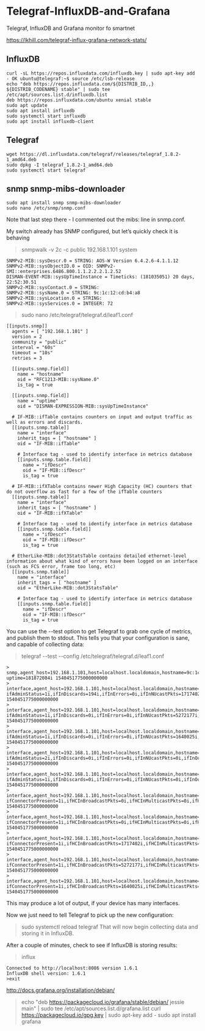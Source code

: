 # Telegraf-InfluxDB-and-Grafana
Telegraf, InfluxDB and Grafana monitor fo smartnet

https://lkhill.com/telegraf-influx-grafana-network-stats/
## InfluxDB
	curl -sL https://repos.influxdata.com/influxdb.key | sudo apt-key add - OK ubuntu@telegraf:~$ source /etc/lsb-release
	echo "deb https://repos.influxdata.com/${DISTRIB_ID,,} ${DISTRIB_CODENAME} stable" | sudo tee /etc/apt/sources.list.d/influxdb.list  
	deb https://repos.influxdata.com/ubuntu xenial stable 
	sudo apt update 
	sudo apt install influxdb 
	sudo systemctl start influxdb
	sudo apt install influxdb-client


  

## Telegraf 

	wget https://dl.influxdata.com/telegraf/releases/telegraf_1.8.2-1_amd64.deb 
	sudo dpkg -I telegraf_1.8.2-1_amd64.deb 
	sudo systemctl start telegraf 

## snmp snmp-mibs-downloader
 
	sudo apt install snmp snmp-mibs-downloader 
	sudo nano /etc/snmp/snmp.conf 
Note that last step there - I commented out the mibs: line in snmp.conf.

My switch already has SNMP configured, but let’s quickly check it is behaving

> snmpwalk -v 2c -c public 192.168.1.101 system

	SNMPv2-MIB::sysDescr.0 = STRING: AOS-W Version 6.4.2.6-4.1.1.12
	SNMPv2-MIB::sysObjectID.0 = OID: SNMPv2-SMI::enterprises.6486.800.1.1.2.2.2.1.2.52
	DISMAN-EVENT-MIB::sysUpTimeInstance = Timeticks: (181035051) 20 days, 22:52:30.51
	SNMPv2-MIB::sysContact.0 = STRING: 
	SNMPv2-MIB::sysName.0 = STRING: 9c:1c:12:cd:b4:a8
	SNMPv2-MIB::sysLocation.0 = STRING: 
	SNMPv2-MIB::sysServices.0 = INTEGER: 72
	
> sudo nano /etc/telegraf/telegraf.d/leaf1.conf

	[[inputs.snmp]]
	  agents = [ "192.168.1.101" ]
	  version = 2
	  community = "public"
	  interval = "60s"
	  timeout = "10s"
	  retries = 3

	  [[inputs.snmp.field]]
	    name = "hostname"
	    oid = "RFC1213-MIB::sysName.0"
	    is_tag = true

	  [[inputs.snmp.field]]
	    name = "uptime"
	    oid = "DISMAN-EXPRESSION-MIB::sysUpTimeInstance"

	  # IF-MIB::ifTable contains counters on input and output traffic as well as errors and discards.
	  [[inputs.snmp.table]]
	    name = "interface"
	    inherit_tags = [ "hostname" ]
	    oid = "IF-MIB::ifTable"

	    # Interface tag - used to identify interface in metrics database
	    [[inputs.snmp.table.field]]
	      name = "ifDescr"
	      oid = "IF-MIB::ifDescr"
	      is_tag = true

	  # IF-MIB::ifXTable contains newer High Capacity (HC) counters that do not overflow as fast for a few of the ifTable counters
	  [[inputs.snmp.table]]
	    name = "interface"
	    inherit_tags = [ "hostname" ]
	    oid = "IF-MIB::ifXTable"

	    # Interface tag - used to identify interface in metrics database
	    [[inputs.snmp.table.field]]
	      name = "ifDescr"
	      oid = "IF-MIB::ifDescr"
	      is_tag = true

	  # EtherLike-MIB::dot3StatsTable contains detailed ethernet-level information about what kind of errors have been logged on an interface (such as FCS error, frame too long, etc)
	  [[inputs.snmp.table]]
	    name = "interface"
	    inherit_tags = [ "hostname" ]
	    oid = "EtherLike-MIB::dot3StatsTable"

	    # Interface tag - used to identify interface in metrics database
	    [[inputs.snmp.table.field]]
	      name = "ifDescr"
	      oid = "IF-MIB::ifDescr"
	      is_tag = true
You can use the --test option to get Telegraf to grab one cycle of metrics, and publish them to stdout. This tells you that your configuration is sane, and capable of collecting data:

> telegraf --test --config /etc/telegraf/telegraf.d/leaf1.conf

	> snmp,agent_host=192.168.1.101,host=localhost.localdomain,hostname=9c:1c:12:cd:b4:a8 uptime=181872084i 1540451775000000000
	> interface,agent_host=192.168.1.101,host=localhost.localdomain,hostname=9c:1c:12:cd:b4:a8,ifDescr=eth0,ifIndex=1 ifAdminStatus=1i,ifInDiscards=194i,ifInErrors=0i,ifInNUcastPkts=1717402i,ifInOctets=778255575i,ifInUcastPkts=15979946i,ifInUnknownProtos=0i,ifLastChange=0i,ifMtu=1500i,ifOperStatus=1i,ifOutDiscards=0i,ifOutErrors=0i,ifOutNUcastPkts=5638112i,ifOutOctets=2095379020i,ifOutUcastPkts=4142798i,ifPhysAddress="9c:1c:12:cd:b4:a8",ifSpeed=1000000000i,ifType=117i 1540451775000000000
	> interface,agent_host=192.168.1.101,host=localhost.localdomain,hostname=9c:1c:12:cd:b4:a8,ifDescr=radio0_ssid_id0,ifIndex=50 ifAdminStatus=1i,ifInDiscards=0i,ifInErrors=0i,ifInNUcastPkts=5272177i,ifInOctets=2154070637i,ifInUcastPkts=60917395i,ifInUnknownProtos=0i,ifLastChange=0i,ifMtu=1500i,ifOperStatus=1i,ifOutDiscards=259767i,ifOutErrors=79i,ifOutNUcastPkts=476520i,ifOutOctets=1580578118i,ifOutUcastPkts=99785712i,ifPhysAddress="9c:1c:12:5b:4a:90",ifSpeed=0i,ifType=188i 1540451775000000000
	> interface,agent_host=192.168.1.101,host=localhost.localdomain,hostname=9c:1c:12:cd:b4:a8,ifDescr=radio1_ssid_id0,ifIndex=70 ifAdminStatus=1i,ifInDiscards=0i,ifInErrors=0i,ifInNUcastPkts=1640025i,ifInOctets=2353863859i,ifInUcastPkts=10442330i,ifInUnknownProtos=0i,ifLastChange=0i,ifMtu=1500i,ifOperStatus=1i,ifOutDiscards=228429i,ifOutErrors=8i,ifOutNUcastPkts=476515i,ifOutOctets=1789217497i,ifOutUcastPkts=17963438i,ifPhysAddress="9c:1c:12:5b:4a:80",ifSpeed=0i,ifType=188i 1540451775000000000
	> interface,agent_host=192.168.1.101,host=localhost.localdomain,hostname=9c:1c:12:cd:b4:a8,ifDescr=gre0,ifIndex=90 ifAdminStatus=2i,ifInDiscards=0i,ifInErrors=0i,ifInNUcastPkts=0i,ifInOctets=0i,ifInUcastPkts=0i,ifInUnknownProtos=0i,ifLastChange=0i,ifMtu=1500i,ifOperStatus=2i,ifOutDiscards=0i,ifOutErrors=0i,ifOutNUcastPkts=0i,ifOutOctets=0i,ifOutUcastPkts=0i,ifPhysAddress="00:00:00:00:00:00",ifSpeed=0i,ifType=131i 1540451775000000000
	> interface,agent_host=192.168.1.101,host=localhost.localdomain,hostname=9c:1c:12:cd:b4:a8,ifDescr=BR0,ifIndex=500 ifAdminStatus=1i,ifInDiscards=0i,ifInErrors=0i,ifInNUcastPkts=0i,ifInOctets=0i,ifInUcastPkts=0i,ifInUnknownProtos=0i,ifLastChange=0i,ifMtu=1300i,ifOperStatus=1i,ifOutDiscards=2i,ifOutErrors=0i,ifOutNUcastPkts=0i,ifOutOctets=0i,ifOutUcastPkts=0i,ifPhysAddress="9c:1c:12:cd:b4:a8",ifSpeed=0i,ifType=1i 1540451775000000000
	> interface,agent_host=192.168.1.101,host=localhost.localdomain,hostname=9c:1c:12:cd:b4:a8,ifDescr=gre0 ifConnectorPresent=1i,ifHCInBroadcastPkts=0i,ifHCInMulticastPkts=0i,ifHCInOctets=0i,ifHCInUcastPkts=0i,ifHCOutBroadcastPkts=0i,ifHCOutMulticastPkts=0i,ifHCOutOctets=0i,ifHCOutUcastPkts=0i,ifHighSpeed=0i,ifInBroadcastPkts=0i,ifInMulticastPkts=0i,ifLinkUpDownTrapEnable=2i,ifName="gre0",ifOutBroadcastPkts=0i,ifOutMulticastPkts=0i,ifPromiscuousMode=2i 1540451775000000000
	> interface,agent_host=192.168.1.101,host=localhost.localdomain,hostname=9c:1c:12:cd:b4:a8,ifDescr=BR0 ifConnectorPresent=1i,ifHCInBroadcastPkts=0i,ifHCInMulticastPkts=0i,ifHCInOctets=0i,ifHCInUcastPkts=0i,ifHCOutBroadcastPkts=0i,ifHCOutMulticastPkts=0i,ifHCOutOctets=0i,ifHCOutUcastPkts=0i,ifHighSpeed=0i,ifInBroadcastPkts=0i,ifInMulticastPkts=0i,ifLinkUpDownTrapEnable=2i,ifName="BR0",ifOutBroadcastPkts=0i,ifOutMulticastPkts=0i,ifPromiscuousMode=2i 1540451775000000000
	> interface,agent_host=192.168.1.101,host=localhost.localdomain,hostname=9c:1c:12:cd:b4:a8,ifDescr=eth0 ifConnectorPresent=1i,ifHCInBroadcastPkts=1717402i,ifHCInMulticastPkts=1717402i,ifHCInOctets=778260587i,ifHCInUcastPkts=15979974i,ifHCOutBroadcastPkts=5638112i,ifHCOutMulticastPkts=5638112i,ifHCOutOctets=2095384203i,ifHCOutUcastPkts=4142821i,ifHighSpeed=0i,ifInBroadcastPkts=1717402i,ifInMulticastPkts=1717402i,ifLinkUpDownTrapEnable=2i,ifName="eth0",ifOutBroadcastPkts=5638112i,ifOutMulticastPkts=5638112i,ifPromiscuousMode=2i 1540451775000000000
	> interface,agent_host=192.168.1.101,host=localhost.localdomain,hostname=9c:1c:12:cd:b4:a8,ifDescr=radio0_ssid_id0 ifConnectorPresent=1i,ifHCInBroadcastPkts=5272177i,ifHCInMulticastPkts=5272177i,ifHCInOctets=2154070901i,ifHCInUcastPkts=60917399i,ifHCOutBroadcastPkts=476520i,ifHCOutMulticastPkts=476520i,ifHCOutOctets=1580580974i,ifHCOutUcastPkts=99785716i,ifHighSpeed=0i,ifInBroadcastPkts=5272177i,ifInMulticastPkts=5272177i,ifLinkUpDownTrapEnable=2i,ifName="radio0_ssid_id0",ifOutBroadcastPkts=476520i,ifOutMulticastPkts=476520i,ifPromiscuousMode=2i 1540451775000000000
	> interface,agent_host=192.168.1.101,host=localhost.localdomain,hostname=9c:1c:12:cd:b4:a8,ifDescr=radio1_ssid_id0 ifConnectorPresent=1i,ifHCInBroadcastPkts=1640025i,ifHCInMulticastPkts=1640025i,ifHCInOctets=2353863967i,ifHCInUcastPkts=10442332i,ifHCOutBroadcastPkts=476515i,ifHCOutMulticastPkts=476515i,ifHCOutOctets=1789217583i,ifHCOutUcastPkts=17963438i,ifHighSpeed=0i,ifInBroadcastPkts=1640025i,ifInMulticastPkts=1640025i,ifLinkUpDownTrapEnable=2i,ifName="radio1_ssid_id0",ifOutBroadcastPkts=476515i,ifOutMulticastPkts=476515i,ifPromiscuousMode=2i 1540451775000000000

This may produce a lot of output, if your device has many interfaces.

Now we just need to tell Telegraf to pick up the new configuration:

> sudo systemctl reload telegraf
That will now begin collecting data and storing it in InfluxDB.

After a couple of minutes, check to see if InfluxDB is storing results:
> influx

	Connected to http://localhost:8086 version 1.6.1
	InfluxDB shell version: 1.6.1
	>exit

http://docs.grafana.org/installation/debian/

> echo "deb https://packagecloud.io/grafana/stable/debian/ jessie main" | sudo tee /etc/apt/sources.list.d/grafana.list
> curl https://packagecloud.io/gpg.key | sudo apt-key add -
> sudo apt install grafana
